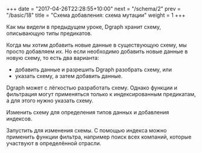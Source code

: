 +++
date =  "2017-04-26T22:28:55+10:00"
next = "/schema/2"
prev = "/basic/18"
title = "Схема добавления: схема мутации"
weight = 1
+++

Как мы видели в предыдущем уроке, Dgraph хранит схему, описывающую типы предикатов.

Когда мы хотим добавить новые данные в существующую схему, мы просто добавляем их. Но если необходимо добавить новые данные в новую схему, то есть два варианта:

- добавить данные и разрешить Dgraph разобрать схему, или
- указать схему, а затем добавить данные.

Dgraph может с лёгкостью разработать схему. Однако функции и фильтрация могут применяться только к индексированным предикатам, а для этого нужно указать схему.

Изменить схему для определения типов данных и добавления индексов.

Запустить для изменения схемы. С помощью индекса можно применить функции фильтра, например поиск всех компаний, которые участвуют в определённой отрасли.

